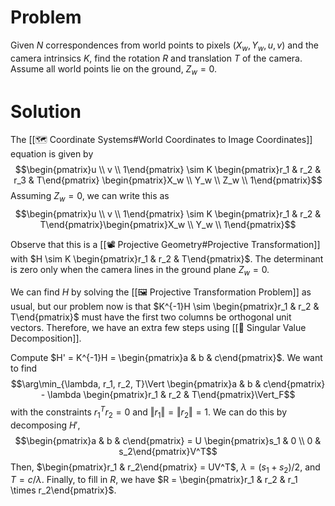 # Problem
Given $N$ correspondences from world points to pixels $(X_w, Y_w, u, v)$ and the camera intrinsics $K$, find the rotation $R$ and translation $T$ of the camera. Assume all world points lie on the ground, $Z_w = 0$.

# Solution
The [[🗺️ Coordinate Systems#World Coordinates to Image Coordinates]] equation is given by $$\begin{pmatrix}u \\ v \\ 1\end{pmatrix} \sim K \begin{pmatrix}r_1 & r_2 & r_3 & T\end{pmatrix} \begin{pmatrix}X_w \\ Y_w \\ Z_w \\ 1\end{pmatrix}$$
Assuming $Z_w = 0$, we can write this as $$\begin{pmatrix}u \\ v \\ 1\end{pmatrix} \sim K \begin{pmatrix}r_1 & r_2 & T\end{pmatrix}\begin{pmatrix}X_w \\ Y_w \\ 1\end{pmatrix}$$

Observe that this is a [[📽️ Projective Geometry#Projective Transformation]] with $H \sim K \begin{pmatrix}r_1 & r_2 & T\end{pmatrix}$. The determinant is zero only when the camera lines in the ground plane $Z_w = 0$.

We can find $H$ by solving the [[🖼️ Projective Transformation Problem]] as usual, but our problem now is that $K^{-1}H \sim \begin{pmatrix}r_1 & r_2 & T\end{pmatrix}$ must have the first two columns be orthogonal unit vectors. Therefore, we have an extra few steps using [[📎 Singular Value Decomposition]].

Compute $H' = K^{-1}H = \begin{pmatrix}a & b & c\end{pmatrix}$. We want to find $$\arg\min_{\lambda, r_1, r_2, T}\Vert \begin{pmatrix}a & b & c\end{pmatrix} - \lambda \begin{pmatrix}r_1 & r_2 & T\end{pmatrix}\Vert_F$$
with the constraints $r_1^Tr_2 = 0$ and $\Vert r_1 \Vert = \Vert r_2 \Vert = 1$. We can do this by decomposing $H'$, $$\begin{pmatrix}a & b & c\end{pmatrix} = U \begin{pmatrix}s_1 & 0 \\ 0 & s_2\end{pmatrix}V^T$$
Then, $\begin{pmatrix}r_1 & r_2\end{pmatrix} = UV^T$, $\lambda = (s_1 + s_2)/2$, and $T = c/\lambda$. Finally, to fill in $R$, we have $R = \begin{pmatrix}r_1 & r_2 & r_1 \times r_2\end{pmatrix}$.